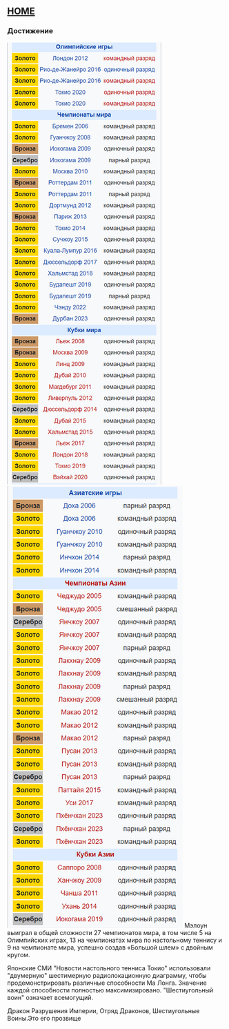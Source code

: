 ## [HOME](../README.md)

### Достижение

![](pic/屏幕截图%202023-11-02%20204437.png)
![](pic/屏幕截图%202023-11-02%20204452.png)
Мэлоун выиграл в общей сложности 27 чемпионатов мира, в том числе 5 на Олимпийских играх, 13 на чемпионатах мира по настольному теннису и 9 на чемпионате мира, успешно создав «Большой шлем» с двойным кругом.

Японские СМИ "Новости настольного тенниса Токио" использовали "двумерную" шестимерную радиолокационную диаграмму, чтобы продемонстрировать различные способности Ма Лонга. Значение каждой способности полностью максимизировано. "Шестиугольный воин" означает всемогущий.

Дракон Разрушения Империи, Отряд Драконов, Шестиугольные Воины.Это его прозвище